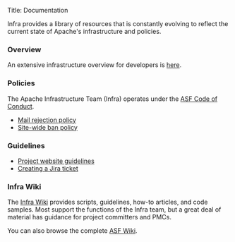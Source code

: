 Title: Documentation

Infra provides a library of resources that is constantly evolving to reflect the current state of Apache's infrastructure and policies.

### Overview

An extensive infrastructure overview for developers is <a href="https://www.apache.org/dev/" target="_blank">here</a>.

### Policies

The Apache Infrastructure Team (Infra) operates under the <a href="https://www.apache.org/foundation/policies/conduct.html" target="_blank">ASF Code of Conduct</a>.

- [Mail rejection policy](mail-rejection.html)
- [Site-wide ban policy](sitewide-ban.html)

### Guidelines

- [Project website guidelines](website-guidelines.html)
- [Creating a Jira ticket](jira-guidelines.html)

### Infra Wiki

The <a href="https://cwiki.apache.org/confluence/display/INFRA/Documentation+Index" target="_blank">Infra Wiki</a> provides scripts, guidelines, how-to articles, and code samples. Most support the functions of the Infra team, but a great deal of material has guidance for project committers and PMCs.

You can also browse the complete <a href="https://cwiki.apache.org/" target="_blank" >ASF Wiki</a>.

